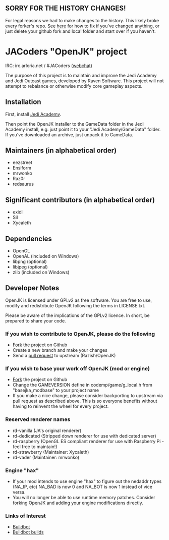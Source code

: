## SORRY FOR THE HISTORY CHANGES! ##
For legal reasons we had to make changes to the history. This likely broke every forker's repo. See [here](http://git-scm.com/docs/git-rebase.html#_recovering_from_upstream_rebase) for how to fix if you've changed anything, or just delete your github fork and local folder and start over if you haven't.

# JACoders "OpenJK" project #
IRC: irc.arloria.net / #JACoders ([webchat](http://www.arloria.net/tiramisu/tiramisu.swf?channels=#jacoders))

The purpose of this project is to maintain and improve the Jedi Academy and Jedi Outcast games, developed by Raven Software.
This project will not attempt to rebalance or otherwise modify core gameplay aspects.

## Installation ##

First, install [Jedi Academy](http://lmgtfy.com/?q=buy+jedi+academy+online).

Then point the OpenJK installer to the GameData folder in the Jedi Academy install, e.g.  just point it to your "Jedi Academy/GameData" folder. If you've downloaded an archive, just unpack it to GameData.

## Maintainers (in alphabetical order) ##
* eezstreet
* Ensiform
* mrwonko
* Raz0r
* redsaurus

## Significant contributors (in alphabetical order) ##
* exidl
* Sil
* Xycaleth

## Dependencies ##
* OpenGL
* OpenAL (included on Windows)
* libpng (optional)
* libjpeg (optional)
* zlib (included on Windows)

## Developer Notes ##

OpenJK is licensed under GPLv2 as free software. You are free to use, modify and redistribute OpenJK following the terms in LICENSE.txt.

Please be aware of the implications of the GPLv2 licence. In short, be prepared to share your code.

### If you wish to contribute to OpenJK, please do the following ###
* [Fork](https://github.com/Razish/OpenJK/fork) the project on Github
* Create a new branch and make your changes
* Send a [pull request](https://help.github.com/articles/creating-a-pull-request) to upstream (Razish/OpenJK)

### If you wish to base your work off OpenJK (mod or engine) ###
* [Fork](https://github.com/Razish/OpenJK/fork) the project on Github
* Change the GAMEVERSION define in codemp/game/g_local.h from "basejka_modbase" to your project name
* If you make a nice change, please consider backporting to upstream via pull request as described above. This is so everyone benefits without having to reinvent the wheel for every project.

### Reserved renderer names ###
* rd-vanilla (JA's original renderer)
* rd-dedicated (Stripped down renderer for use with dedicated server)
* rd-raspberry (OpenGL ES compliant renderer for use with Raspberry Pi - feel free to maintain!)
* rd-strawberry (Maintainer: Xycaleth)
* rd-vader (Maintainer: mrwonko)

### Engine "hax" ###
* If your mod intends to use engine "hax" to figure out the nedaddr types (NA_IP, etc) NA_BAD is now 0 and NA_BOT is now 1 instead of vice versa.
* You will no longer be able to use runtime memory patches. Consider forking OpenJK and adding your engine modifications directly.

### Links of Interest ###
* [Buildbot](http://109.200.20.132/)
* [Buildbot builds](http://109.200.20.132/~builds/)
